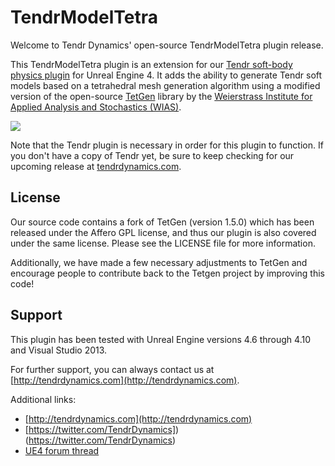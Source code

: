 # TendrModelTetra

Welcome to Tendr Dynamics' open-source TendrModelTetra plugin release.

This TendrModelTetra plugin is an extension for our [Tendr soft-body physics plugin](http://tendrdynamics.com/) for Unreal Engine 4. It adds the ability to generate Tendr soft models based on a tetrahedral mesh generation algorithm using a modified version of the open-source [TetGen](http://wias-berlin.de/software/tetgen/) library by the [Weierstrass Institute for Applied Analysis and Stochastics (WIAS)](http://www.wias-berlin.de/).

![](https://pbs.twimg.com/media/B2Cl8VGCEAA-WZ-.jpg:large)

Note that the Tendr plugin is necessary in order for this plugin to function. If you don't have a copy of Tendr yet, be sure to keep checking for our upcoming release at [tendrdynamics.com](http://tendrdynamics.com/).

## License

Our source code contains a fork of TetGen (version 1.5.0) which has been released under the Affero GPL license, and thus our plugin is also covered under the same license. Please see the LICENSE file for more information.

Additionally, we have made a few necessary adjustments to TetGen and encourage people to contribute back to the Tetgen project by improving this code!

## Support

This plugin has been tested with Unreal Engine versions 4.6 through 4.10 and Visual Studio 2013.

For further support, you can always contact us at [http://tendrdynamics.com](http://tendrdynamics.com).

Additional links:

* [http://tendrdynamics.com](http://tendrdynamics.com)
* [https://twitter.com/TendrDynamics])(https://twitter.com/TendrDynamics)
* [UE4 forum thread](https://forums.unrealengine.com/showthread.php?7034-Tendr-a-real-time-volumetric-soft-body-physics-plug-in-for-UE4)
